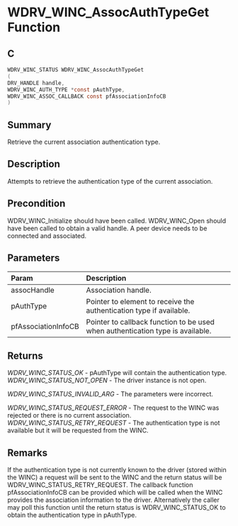 # WDRV_WINC_AssocAuthTypeGet Function

## C

```c
WDRV_WINC_STATUS WDRV_WINC_AssocAuthTypeGet
(
DRV_HANDLE handle,
WDRV_WINC_AUTH_TYPE *const pAuthType,
WDRV_WINC_ASSOC_CALLBACK const pfAssociationInfoCB
)
```

## Summary

Retrieve the current association authentication type.  

## Description

Attempts to retrieve the authentication type of the current association.

## Precondition

WDRV_WINC_Initialize should have been called. WDRV_WINC_Open should have been called to obtain a valid handle. A peer device needs to be connected and associated.  

## Parameters

| Param | Description |
|:----- |:----------- |
| assocHandle | Association handle. |
| pAuthType | Pointer to element to receive the authentication type if available. |
| pfAssociationInfoCB | Pointer to callback function to be used when authentication type is available.  

## Returns

*WDRV_WINC_STATUS_OK* - pAuthType will contain the
authentication type. 
*WDRV_WINC_STATUS_NOT_OPEN* - The driver instance is not open.

*WDRV_WINC_STATUS_INVALID_ARG* - The parameters were incorrect.

*WDRV_WINC_STATUS_REQUEST_ERROR* - The request to the WINC was rejected
or there is no current association. 
*WDRV_WINC_STATUS_RETRY_REQUEST* - The authentication type is not available
but it will be requested from the WINC.  

## Remarks

If the authentication type is not currently known to the driver (stored within the WINC) a request will be sent to the WINC and the return status will be WDRV_WINC_STATUS_RETRY_REQUEST. The callback function pfAssociationInfoCB can be provided which will be called when the WINC provides the association information to the driver. Alternatively the caller may poll this function until the return status is WDRV_WINC_STATUS_OK to obtain the authentication type in pAuthType.  


